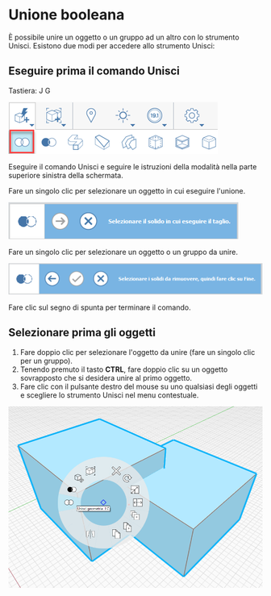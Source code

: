 # Unione booleana

È possibile unire un oggetto o un gruppo ad un altro con lo strumento Unisci. Esistono due modi per accedere allo strumento Unisci:

## Eseguire prima il comando Unisci

Tastiera: J G

![](../.gitbook/assets/boolean_join.png)

Eseguire il comando Unisci e seguire le istruzioni della modalità nella parte superiore sinistra della schermata.

Fare un singolo clic per selezionare un oggetto in cui eseguire l'unione.

![](../.gitbook/assets/cut_mode01.png)

Fare un singolo clic per selezionare un oggetto o un gruppo da unire.

![](../.gitbook/assets/cut_mode02.png)

Fare clic sul segno di spunta per terminare il comando.

## Selezionare prima gli oggetti

1. Fare doppio clic per selezionare l'oggetto da unire \(fare un singolo clic per un gruppo\).
2. Tenendo premuto il tasto **CTRL**, fare doppio clic su un oggetto sovrapposto che si desidera unire al primo oggetto.
3. Fare clic con il pulsante destro del mouse su uno qualsiasi degli oggetti e scegliere lo strumento Unisci nel menu contestuale.

![](../.gitbook/assets/join-tool.png)



